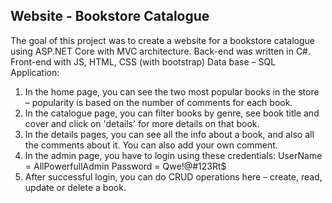 ## Website - Bookstore Catalogue

The goal of this project was to create a website for a bookstore catalogue using ASP.NET Core with MVC architecture. 
Back-end was written in C#.
Front-end with JS, HTML, CSS (with bootstrap)
Data base – SQL
Application:
1.	In the home page, you can see the two most popular books in the store – popularity is based on the number of comments for each book.
2.	In the catalogue page, you can filter books by genre, see book title and cover and click on 'details' for more details on that book.
3.	In the details pages, you can see all the info about a book, and also all the comments about it. You can also add your own comment.
4.	In the admin page, you have to login using these credentials:
    UserName = AllPowerfullAdmin
    Password = Qwe!@#123Rt$
5.	After successful login, you can do CRUD operations here – create, read, update or delete a book.
